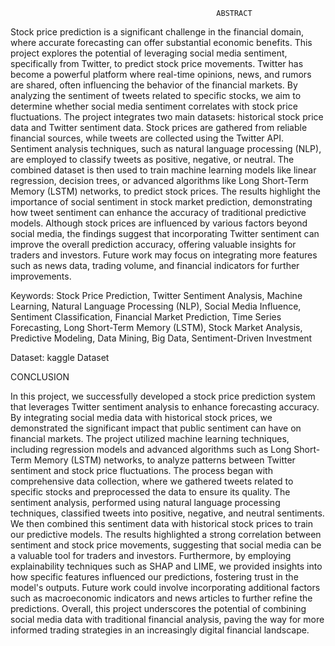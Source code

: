                                                   ABSTRACT
Stock price prediction is a significant challenge in the financial domain, where accurate forecasting can offer substantial economic benefits. This project explores the potential of leveraging social media sentiment, specifically from Twitter, to predict stock price movements. Twitter has become a powerful platform where real-time opinions, news, and rumors are shared, often influencing the behavior of the financial markets. By analyzing the sentiment of tweets related to specific stocks, we aim to determine whether social media sentiment correlates with stock price fluctuations.
The project integrates two main datasets: historical stock price data and Twitter sentiment data. Stock prices are gathered from reliable financial sources, while tweets are collected using the Twitter API. Sentiment analysis techniques, such as natural language processing (NLP), are employed to classify tweets as positive, negative, or neutral. The combined dataset is then used to train machine learning models like linear regression, decision trees, or advanced algorithms like Long Short-Term Memory (LSTM) networks, to predict stock prices.
The results highlight the importance of social sentiment in stock market prediction, demonstrating how tweet sentiment can enhance the accuracy of traditional predictive models. Although stock prices are influenced by various factors beyond social media, the findings suggest that incorporating Twitter sentiment can improve the overall prediction accuracy, offering valuable insights for traders and investors. Future work may focus on integrating more features such as news data, trading volume, and financial indicators for further improvements. 

Keywords: Stock Price Prediction, Twitter Sentiment Analysis, Machine Learning, Natural Language Processing (NLP), Social Media Influence, Sentiment Classification, Financial Market Prediction, Time Series Forecasting, Long Short-Term Memory (LSTM), Stock Market Analysis, Predictive Modeling, Data Mining, Big Data, Sentiment-Driven Investment

Dataset: kaggle Dataset

CONCLUSION

In this project, we successfully developed a stock price prediction system that leverages Twitter sentiment analysis to enhance forecasting accuracy. By integrating social media data with historical stock prices, we demonstrated the significant impact that public sentiment can have on financial markets. The project utilized machine learning techniques, including regression models and advanced algorithms such as Long Short-Term Memory (LSTM) networks, to analyze patterns between Twitter sentiment and stock price fluctuations.
The process began with comprehensive data collection, where we gathered tweets related to specific stocks and preprocessed the data to ensure its quality. The sentiment analysis, performed using natural language processing techniques, classified tweets into positive, negative, and neutral sentiments. We then combined this sentiment data with historical stock prices to train our predictive models.
The results highlighted a strong correlation between sentiment and stock price movements, suggesting that social media can be a valuable tool for traders and investors. Furthermore, by employing explainability techniques such as SHAP and LIME, we provided insights into how specific features influenced our predictions, fostering trust in the model's outputs.
Future work could involve incorporating additional factors such as macroeconomic indicators and news articles to further refine the predictions. Overall, this project underscores the potential of combining social media data with traditional financial analysis, paving the way for more informed trading strategies in an increasingly digital financial landscape.
